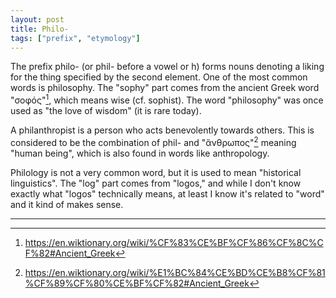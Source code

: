 ```yaml
---
layout: post
title: Philo-
tags: ["prefix", "etymology"]
---
```


The prefix philo- (or phil- before a vowel or h) forms nouns denoting a liking for the thing specified by the second element. One of the most common words is philosophy. The "sophy" part comes from the ancient Greek word "σοφός"[^greek-sofos], which means wise (cf. sophist). The word "philosophy" was once used as "the love of wisdom" (it is rare today).

A philanthropist is a person who acts benevolently towards others. This is considered to be the combination of phil- and "ἄνθρωπος"[^greek-anthropos] meaning "human being", which is also found in words like anthropology.

Philology is not a very common word, but it is used to mean "historical linguistics". The "log" part comes from "logos," and while I don't know exactly what "logos" technically means, at least I know it's related to "word" and it kind of makes sense.

---

[^greek-sofos]: <https://en.wiktionary.org/wiki/%CF%83%CE%BF%CF%86%CF%8C%CF%82#Ancient_Greek>
[^greek-anthropos]: <https://en.wiktionary.org/wiki/%E1%BC%84%CE%BD%CE%B8%CF%81%CF%89%CF%80%CE%BF%CF%82#Ancient_Greek>

